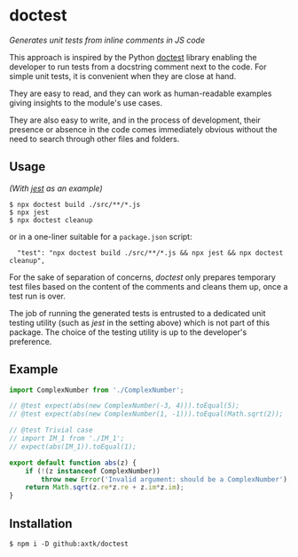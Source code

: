 # doctest

_Generates unit tests from inline comments in JS code_

This approach is inspired by the Python [doctest](https://docs.python.org/3/library/doctest.html) library enabling the developer to run tests from a docstring comment next to the code. For simple unit tests, it is convenient when they are close at hand.

They are easy to read, and they can work as human-readable examples giving insights to the module's use cases.

They are also easy to write, and in the process of development, their presence or absence in the code comes immediately obvious without the need to search through other files and folders.

## Usage

_(With [jest](https://jestjs.io/) as an example)_

```
$ npx doctest build ./src/**/*.js
$ npx jest
$ npx doctest cleanup
```

or in a one-liner suitable for a `package.json` script:

```
  "test": "npx doctest build ./src/**/*.js && npx jest && npx doctest cleanup",
```

For the sake of separation of concerns, _doctest_ only prepares temporary test files based on the content of the comments and cleans them up, once a test run is over.

The job of running the generated tests is entrusted to a dedicated unit testing utility (such as _jest_ in the setting above) which is not part of this package. The choice of the testing utility is up to the developer's preference.

## Example

```js
import ComplexNumber from './ComplexNumber';

// @test expect(abs(new ComplexNumber(-3, 4))).toEqual(5);
// @test expect(abs(new ComplexNumber(1, -1))).toEqual(Math.sqrt(2));

// @test Trivial case
// import IM_1 from './IM_1';
// expect(abs(IM_1)).toEqual(1);

export default function abs(z) {
    if (!(z instanceof ComplexNumber))
        throw new Error('Invalid argument: should be a ComplexNumber');
    return Math.sqrt(z.re*z.re + z.im*z.im);
}
```

## Installation

```
$ npm i -D github:axtk/doctest
```
